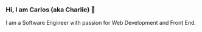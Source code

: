 ### Hi, I am Carlos (aka Charlie) 👋

I am a Software Engineer with passion for Web Development and Front End.
